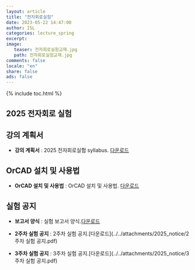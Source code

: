 ```yaml
---
layout: article
title: "전자회로실험"
date: 2023-05-22 14:47:00
author: ISL
categories: lecture_spring
excerpt: 
image:
   teaser: 전자회로실험교재.jpg
   path: 전자회로실험교재.jpg
comments: false
locale: "en"
share: false
ads: false
--- 
```


{% include toc.html %}

<!--예시-->
## 2025 전자회로 실험


## 강의 계획서
* **강의 계획서** 
: 2025 전자회로실험 syllabus.
[다운로드](../../attachments/전자회로실험_2025_syllabus.pdf)

## OrCAD 설치 및 사용법
* **OrCAD 설치 및 사용법** 
: OrCAD 설치 및 사용법.
[다운로드](../../attachments/2023_OrCAD_사용법.pdf)


<!-- ## 프로젝트 공지
* **프로젝트 공지**
: 2024 프로젝트 설계 공지.
[다운로드](../../attachments/2024_notice/프로젝트설계공지_2024.pdf)-->


## 실험 공지
* **보고서 양식**
: 실험 보고서 양식.[다운로드](../../attachments/2025_notice/전자회로실험_보고서양식.hwp)

* **2주차 실험 공지**
: 2주차 실험 공지.[다운로드](../../attachments/2025_notice/2주차 실험 공지.pdf)


* **3주차 실험 공지**
: 3주차 실험 공지.[다운로드](../../attachments/2025_notice/3주차 실험 공지.pdf)
<!--
* **4주차 실험 공지**
: 4주차 실험 공지.[다운로드](../../attachments/2024_notice/4주차 실험 공지.pdf)

* **5주차 실험 공지**
: 5주차 실험 공지.[다운로드](../../attachments/2024_notice/5주차 실험 공지.pdf)

* **6주차 실험 공지**
: 6주차 실험 공지.[다운로드](../../attachments/2024_notice/6주차 실험 공지.pdf)

* **7주차 실험 공지**
: 7주차 실험 공지.[다운로드](../../attachments/2024_notice/7주차 실험 공지.pdf)

<!--* **8주차 수업 공지**
: 8주차 수업 공지.[다운로드](../../attachments/2024_notice/8주차 수업 공지.pdf)

* **9주차 실험 공지**
: 9주차 실험 공지.[다운로드](../../attachments/2024_notice/9주차 실험 공지.pdf)

* **10주차 실험 공지**
: 10주차 실험 공지.[다운로드](../../attachments/2024_notice/10주차 실험 공지.pdf)

* **11주차 실험 공지**
: 11주차 실험 공지.[다운로드](../../attachments/2024_notice/11주차 실험 공지.pdf)

* **12주차 실험 공지**
: 12주차 실험 공지.[다운로드](../../attachments/2024_notice/12주차 실험 공지.pdf)

* **13주차 실험 공지**
: 13주차 실험 공지.[다운로드](../../attachments/2024_notice/13주차 실험 공지.pdf)

* **14주차 실험 공지**
: 14주차 수업 공지.[다운로드](../../attachments/2024_notice/14주차 수업 공지.pdf)예시-->